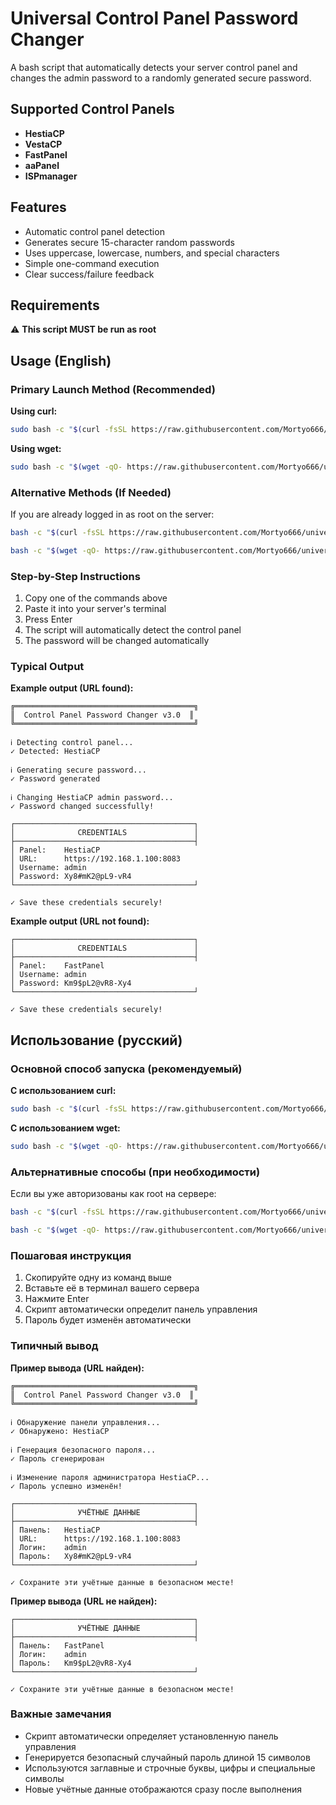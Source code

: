 # Universal Control Panel Password Changer
A bash script that automatically detects your server control panel and changes the admin password to a randomly generated secure password.

## Supported Control Panels
- **HestiaCP**
- **VestaCP**
- **FastPanel**
- **aaPanel**
- **ISPmanager**

## Features
- Automatic control panel detection
- Generates secure 15-character random passwords
- Uses uppercase, lowercase, numbers, and special characters
- Simple one-command execution
- Clear success/failure feedback

## Requirements
⚠️ **This script MUST be run as root**

## Usage (English)

### Primary Launch Method (Recommended)

**Using curl:**
```bash
sudo bash -c "$(curl -fsSL https://raw.githubusercontent.com/Mortyo666/universal-panel-password-changer/main/change-panel-password.sh)"
```

**Using wget:**
```bash
sudo bash -c "$(wget -qO- https://raw.githubusercontent.com/Mortyo666/universal-panel-password-changer/main/change-panel-password.sh)"
```

### Alternative Methods (If Needed)

If you are already logged in as root on the server:

```bash
bash -c "$(curl -fsSL https://raw.githubusercontent.com/Mortyo666/universal-panel-password-changer/main/change-panel-password.sh)"
```

```bash
bash -c "$(wget -qO- https://raw.githubusercontent.com/Mortyo666/universal-panel-password-changer/main/change-panel-password.sh)"
```

### Step-by-Step Instructions

1. Copy one of the commands above
2. Paste it into your server's terminal
3. Press Enter
4. The script will automatically detect the control panel
5. The password will be changed automatically

### Typical Output

**Example output (URL found):**
```
╔════════════════════════════════════════╗
║  Control Panel Password Changer v3.0  ║
╚════════════════════════════════════════╝

ℹ Detecting control panel...
✓ Detected: HestiaCP

ℹ Generating secure password...
✓ Password generated

ℹ Changing HestiaCP admin password...
✓ Password changed successfully!

┌────────────────────────────────────────┐
│              CREDENTIALS               │
├────────────────────────────────────────┤
│ Panel:    HestiaCP
│ URL:      https://192.168.1.100:8083
│ Username: admin
│ Password: Xy8#mK2@pL9-vR4
└────────────────────────────────────────┘

✓ Save these credentials securely!
```

**Example output (URL not found):**
```
┌────────────────────────────────────────┐
│              CREDENTIALS               │
├────────────────────────────────────────┤
│ Panel:    FastPanel
│ Username: admin
│ Password: Km9$pL2@vR8-Xy4
└────────────────────────────────────────┘

✓ Save these credentials securely!
```

## Использование (русский)

### Основной способ запуска (рекомендуемый)

**С использованием curl:**
```bash
sudo bash -c "$(curl -fsSL https://raw.githubusercontent.com/Mortyo666/universal-panel-password-changer/main/change-panel-password.sh)"
```

**С использованием wget:**
```bash
sudo bash -c "$(wget -qO- https://raw.githubusercontent.com/Mortyo666/universal-panel-password-changer/main/change-panel-password.sh)"
```

### Альтернативные способы (при необходимости)

Если вы уже авторизованы как root на сервере:

```bash
bash -c "$(curl -fsSL https://raw.githubusercontent.com/Mortyo666/universal-panel-password-changer/main/change-panel-password.sh)"
```

```bash
bash -c "$(wget -qO- https://raw.githubusercontent.com/Mortyo666/universal-panel-password-changer/main/change-panel-password.sh)"
```

### Пошаговая инструкция

1. Скопируйте одну из команд выше
2. Вставьте её в терминал вашего сервера
3. Нажмите Enter
4. Скрипт автоматически определит панель управления
5. Пароль будет изменён автоматически

### Типичный вывод

**Пример вывода (URL найден):**
```
╔════════════════════════════════════════╗
║  Control Panel Password Changer v3.0  ║
╚════════════════════════════════════════╝

ℹ Обнаружение панели управления...
✓ Обнаружено: HestiaCP

ℹ Генерация безопасного пароля...
✓ Пароль сгенерирован

ℹ Изменение пароля администратора HestiaCP...
✓ Пароль успешно изменён!

┌────────────────────────────────────────┐
│              УЧЁТНЫЕ ДАННЫЕ            │
├────────────────────────────────────────┤
│ Панель:   HestiaCP
│ URL:      https://192.168.1.100:8083
│ Логин:    admin
│ Пароль:   Xy8#mK2@pL9-vR4
└────────────────────────────────────────┘

✓ Сохраните эти учётные данные в безопасном месте!
```

**Пример вывода (URL не найден):**
```
┌────────────────────────────────────────┐
│              УЧЁТНЫЕ ДАННЫЕ            │
├────────────────────────────────────────┤
│ Панель:   FastPanel
│ Логин:    admin
│ Пароль:   Km9$pL2@vR8-Xy4
└────────────────────────────────────────┘

✓ Сохраните эти учётные данные в безопасном месте!
```

### Важные замечания

- Скрипт автоматически определяет установленную панель управления
- Генерируется безопасный случайный пароль длиной 15 символов
- Используются заглавные и строчные буквы, цифры и специальные символы
- Новые учётные данные отображаются сразу после выполнения
